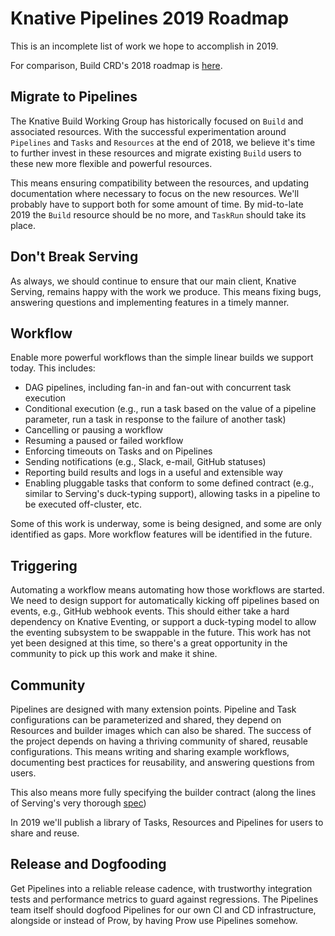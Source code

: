 # Knative Pipelines 2019 Roadmap

This is an incomplete list of work we hope to accomplish in 2019.

For comparison, Build CRD's 2018 roadmap is [here](https://github.com/knative/build/blob/master/roadmap-2018.md).

## Migrate to Pipelines

The Knative Build Working Group has historically focused on `Build` and associated resources. With the successful experimentation around `Pipelines` and `Tasks` and `Resources` at the end of 2018, we believe it's time to further invest in these resources and migrate existing `Build` users to these new more flexible and powerful resources.

This means ensuring compatibility between the resources, and updating documentation where necessary to focus on the new resources. We'll probably have to support both for some amount of time. By mid-to-late 2019 the `Build` resource should be no more, and `TaskRun` should take its place.

## Don't Break Serving

As always, we should continue to ensure that our main client, Knative Serving, remains happy with the work we produce. This means fixing bugs, answering questions and implementing features in a timely manner.

## Workflow

Enable more powerful workflows than the simple linear builds we support today. This includes:

* DAG pipelines, including fan-in and fan-out with concurrent task execution
* Conditional execution (e.g., run a task based on the value of a pipeline parameter, run a task in response to the failure of another task)
* Cancelling or pausing a workflow
* Resuming a paused or failed workflow
* Enforcing timeouts on Tasks and on Pipelines
* Sending notifications (e.g., Slack, e-mail, GitHub statuses)
* Reporting build results and logs in a useful and extensible way
* Enabling pluggable tasks that conform to some defined contract (e.g., similar to Serving's duck-typing support), allowing tasks in a pipeline to be executed off-cluster, etc.

Some of this work is underway, some is being designed, and some are only identified as gaps. More workflow features will be identified in the future.

## Triggering

Automating a workflow means automating how those workflows are started. We need to design support for automatically kicking off pipelines based on events, e.g., GitHub webhook events. This should either take a hard dependency on Knative Eventing, or support a duck-typing model to allow the eventing subsystem to be swappable in the future. This work has not yet been designed at this time, so there's a great opportunity in the community to pick up this work and make it shine.

## Community

Pipelines are designed with many extension points. Pipeline and Task configurations can be parameterized and shared, they depend on Resources and builder images which can also be shared. The success of the project depends on having a thriving community of shared, reusable configurations. This means writing and sharing example workflows, documenting best practices for reusability, and answering questions from users.

This also means more fully specifying the builder contract (along the lines of Serving's very thorough [spec](https://github.com/knative/serving/blob/master/docs/spec/spec.md))

In 2019 we'll publish a library of Tasks, Resources and Pipelines for users to share and reuse.

## Release and Dogfooding

Get Pipelines into a reliable release cadence, with trustworthy integration tests and performance metrics to guard against regressions. The Pipelines team itself should dogfood Pipelines for our own CI and CD infrastructure, alongside or instead of Prow, by having Prow use Pipelines somehow.
